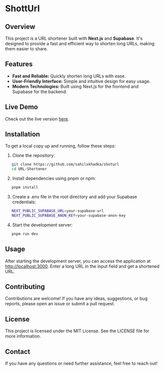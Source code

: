 # ShottUrl

## Overview

This project is a URL shortener built with **Next.js** and **Supabase**. It's designed to provide a fast and efficient way to shorten long URLs, making them easier to share.

## Features

- **Fast and Reliable:** Quickly shorten long URLs with ease.
- **User-Friendly Interface:** Simple and intuitive design for easy usage.
- **Modern Technologies:** Built using Next.js for the frontend and Supabase for the backend.

## Live Demo

Check out the live version [here](https://shotturl.vercel.app/).

## Installation

To get a local copy up and running, follow these steps:

1. Clone the repository:

```bash
   git clone https://github.com/sahilxkhadka/shoturl
   cd URL-Shortener
```

2. Install dependencies using pnpm or npm:

```bash
   pnpm install
```

3. Create a .env file in the root directory and add your Supabase credentials:

```bash
   NEXT_PUBLIC_SUPABASE_URL=your-supabase-url
   NEXT_PUBLIC_SUPABASE_ANON_KEY=your-supabase-anon-key
```

4. Start the development server:

```bash
   pnpm run dev
```

## Usage

After starting the development server, you can access the application at [http://localhost:3000](http://localhost:3000). Enter a long URL in the input field and get a shortened URL.

## Contributing

Contributions are welcome! If you have any ideas, suggestions, or bug reports, please open an issue or submit a pull request.

## License

This project is licensed under the MIT License. See the LICENSE file for more information.

## Contact

If you have any questions or need further assistance, feel free to reach out!
